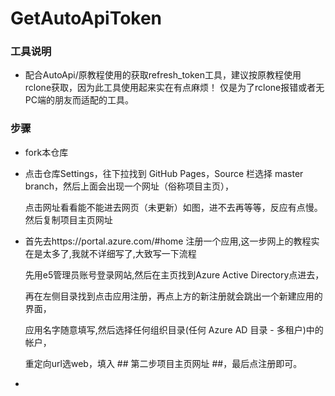 # GetAutoApiToken
### 工具说明 ###
* 配合AutoApi/原教程使用的获取refresh_token工具，建议按原教程使用rclone获取，因为此工具使用起来实在有点麻烦！
  仅是为了rclone报错或者无PC端的朋友而适配的工具。
  
### 步骤 ###
* fork本仓库
* 点击仓库Settings，往下拉找到 GitHub Pages，Source 栏选择 master branch，然后上面会出现一个网址（俗称项目主页），

  点击网址看看能不能进去网页（未更新）如图，进不去再等等，反应有点慢。然后复制项目主页网址

* 首先去https://portal.azure.com/#home 注册一个应用,这一步网上的教程实在是太多了,我就不详细写了,大致写一下流程

  先用e5管理员账号登录网站,然后在主页找到Azure Active Directory点进去，
  
  再在左侧目录找到点击应用注册，再点上方的新注册就会跳出一个新建应用的界面，
  
  应用名字随意填写,然后选择任何组织目录(任何 Azure AD 目录 - 多租户)中的帐户，
  
  重定向url选web，填入 ## 第二步项目主页网址 ##，最后点注册即可。

* 
